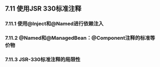 ## 7.11 使用JSR 330标准注释

### 7.11.1 使用@Inject和@Named进行依赖注入

### 7.11.2  @Named和@ManagedBean：@Component注释的标准等价物

### 7.11.3  JSR-330标准注释的局限性




